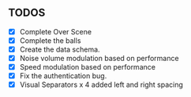## TODOS

  - [X] Complete Over Scene
  - [X] Complete the balls
  - [X] Create the data schema.
  - [X] Noise volume modulation based on performance
  - [X] Speed modulation based on performance
  - [X] Fix the authentication bug.
  - [X] Visual Separators x 4 added left and right spacing
